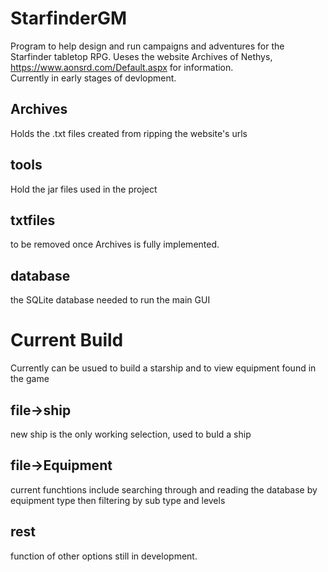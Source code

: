 # StarfinderGM
Program to help design and run campaigns and adventures for the Starfinder tabletop RPG. 
Ueses the website Archives of Nethys, https://www.aonsrd.com/Default.aspx for information.\
Currently in early stages of devlopment.
## Archives
Holds the .txt files created from ripping the website's urls
## tools
Hold the jar files used in the project
## txtfiles 
to be removed once Archives is fully implemented.
## database
the SQLite database needed to run the main GUI

# Current Build
Currently can be usued to build a starship and to view equipment found in the game
## file->ship
new ship is the only working selection, used to buld a ship 
## file->Equipment
current funchtions include searching through and reading the database by equipment type then filtering by sub type and levels
## rest
function of other options still in development.
